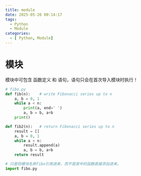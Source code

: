 ```yaml
---
title: module
date: 2025-05-26 00:14:17
tags:
  - Python
  - Module
categories:
  - [ Python, Module]
---
```


# 模块

模块中可包含 函数定义 和 语句，语句只会在首次导入模块时执行！

```python
# fibo.py
def fib(n):    # write Fibonacci series up to n
    a, b = 0, 1
    while a < n:
        print(a, end=' ')
        a, b = b, a+b
    print()

def fib2(n):   # return Fibonacci series up to n
    result = []
    a, b = 0, 1
    while a < n:
        result.append(a)
        a, b = b, a+b
    return result
```

```python
# 只是将模块名称fibo引用进来，而不是其中的函数直接添加进来。
import fibo.py
```
